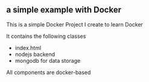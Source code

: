 ## a simple example with Docker

This is a simple Docker Project I create to learn Docker

It contains the following classes

- index.html 
- nodejs backend
- mongodb for data storage

All components are docker-based
